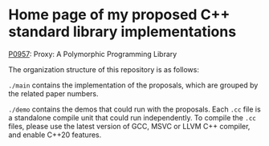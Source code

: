 # Home page of my proposed C++ standard library implementations

[P0957](https://wg21.link/p0957): Proxy: A Polymorphic Programming Library

The organization structure of this repository is as follows:

`./main` contains the implementation of the proposals, which are grouped
         by the related paper numbers.

`./demo` contains the demos that could run with the proposals. Each
		 `.cc` file is a standalone compile unit that could run
		 independently. To compile the `.cc` files, please use the latest
		 version of GCC, MSVC or LLVM C++ compiler, and enable C++20
		 features.

